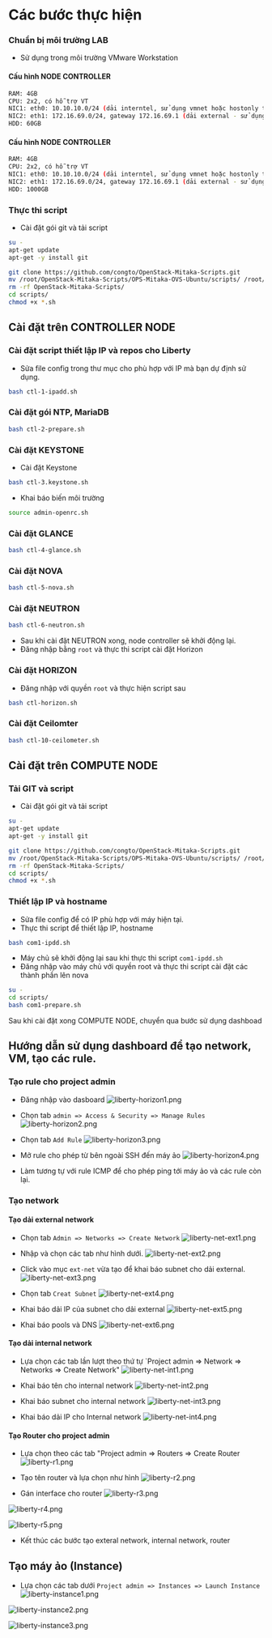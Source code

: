 # Các bước thực hiện

### Chuẩn bị môi trường LAB
- Sử dụng trong môi trường VMware Workstation

#### Cấu hình NODE CONTROLLER
```sh
RAM: 4GB
CPU: 2x2, có hỗ trợ VT
NIC1: eth0: 10.10.10.0/24 (dải interntel, sử dụng vmnet hoặc hostonly trong VMware Workstation)
NIC2: eth1: 172.16.69.0/24, gateway 172.16.69.1 (dải external - sử dụng chế độ NAT hoặc Bridge VMware Workstation)
HDD: 60GB
```


#### Cấu hình NODE CONTROLLER
```sh
RAM: 4GB
CPU: 2x2, có hỗ trợ VT
NIC1: eth0: 10.10.10.0/24 (dải interntel, sử dụng vmnet hoặc hostonly trong VMware Workstation)
NIC2: eth1: 172.16.69.0/24, gateway 172.16.69.1 (dải external - sử dụng chế độ NAT hoặc Bridge VMware Workstation  )
HDD: 1000GB
```

### Thực thi script
- Cài đặt gói git và tải script 
```sh
su -
apt-get update
apt-get -y install git 

git clone https://github.com/congto/OpenStack-Mitaka-Scripts.git
mv /root/OpenStack-Mitaka-Scripts/OPS-Mitaka-OVS-Ubuntu/scripts/ /root/
rm -rf OpenStack-Mitaka-Scripts/
cd scripts/
chmod +x *.sh

```

## Cài đặt trên CONTROLLER NODE
### Cài đặt script thiết lập IP và repos cho Liberty
- Sửa file config trong thư mục cho phù hợp với IP mà bạn dự định sử dụng.
 
```sh
bash ctl-1-ipadd.sh
```

### Cài đặt gói NTP, MariaDB
```sh
bash ctl-2-prepare.sh
```

### Cài đặt KEYSTONE
- Cài đặt Keystone
```sh
bash ctl-3.keystone.sh
```

- Khai báo biến môi trường
```sh
source admin-openrc.sh
```

### Cài đặt GLANCE
```sh
bash ctl-4-glance.sh
```

### Cài đặt NOVA
```sh
bash ctl-5-nova.sh
```

### Cài đặt NEUTRON
```sh
bash ctl-6-neutron.sh
```
- Sau khi cài đặt NEUTRON xong, node controller sẽ khởi động lại.
- Đăng nhập bằng `root` và thực thi script cài đặt Horizon

### Cài đặt HORIZON
- Đăng nhập với quyền `root` và thực hiện script sau
```sh
bash ctl-horizon.sh
```

### Cài đặt Ceilomter
```sh
bash ctl-10-ceilometer.sh
```


## Cài đặt trên COMPUTE NODE
### Tải GIT và script
- Cài đặt gói git và tải script 
```sh
su -
apt-get update
apt-get -y install git 

git clone https://github.com/congto/OpenStack-Mitaka-Scripts.git
mv /root/OpenStack-Mitaka-Scripts/OPS-Mitaka-OVS-Ubuntu/scripts/ /root/
rm -rf OpenStack-Mitaka-Scripts/
cd scripts/
chmod +x *.sh
```

### Thiết lập IP và hostname
- Sửa file config để có IP phù hợp với máy hiện tại.
- Thực thi script để thiết lập IP, hostname
```sh
bash com1-ipdd.sh
```
- Máy chủ sẽ khởi động lại sau khi thực thi script `com1-ipdd.sh`
- Đăng nhập vào máy chủ với quyền root và thực thi script cài đặt các thành phần lên nova

```sh
su -
cd scripts/
bash com1-prepare.sh
```

Sau khi cài đặt xong COMPUTE NODE, chuyển qua bước sử dụng dashboad


## Hướng dẫn sử dụng dashboard để tạo network, VM, tạo các rule.
### Tạo rule cho project admin
- Đăng nhập vào dasboard
![liberty-horizon1.png](/images/liberty-horizon1.png)

- Chọn tab `admin => Access & Security => Manage Rules`
![liberty-horizon2.png](/images/liberty-horizon2.png)

- Chọn tab `Add Rule`
![liberty-horizon3.png](/images/liberty-horizon3.png)

- Mở rule cho phép từ bên ngoài SSH đến máy ảo
![liberty-horizon4.png](/images/liberty-horizon4.png)
- Làm tương tự với rule ICMP để cho phép ping tới máy ảo và các rule còn lại.

### Tạo network
#### Tạo dải external network
- Chọn tab `Admin => Networks => Create Network`
![liberty-net-ext1.png](/images/liberty-net-ext1.png)

- Nhập và chọn các tab như hình dưới.
![liberty-net-ext2.png](/images/liberty-net-ext2.png)

- Click vào mục `ext-net` vừa tạo để khai báo subnet cho dải external.
![liberty-net-ext3.png](/images/liberty-net-ext3.png)

- Chọn tab `Creat Subnet`
![liberty-net-ext4.png](/images/liberty-net-ext4.png)

- Khai báo dải IP của subnet cho dải external 
![liberty-net-ext5.png](/images/liberty-net-ext5.png)

- Khai báo pools và DNS
![liberty-net-ext6.png](/images/liberty-net-ext6.png)

#### Tạo dải internal network
- Lựa chọn các tab lần lượt theo thứ tự `Project admin => Network => Networks => Create Network"
![liberty-net-int1.png](/images/liberty-net-int1.png)

- Khai báo tên cho internal network
![liberty-net-int2.png](/images/liberty-net-int2.png)

- Khai báo subnet cho internal network
![liberty-net-int3.png](/images/liberty-net-int3.png)

- Khai báo dải IP cho Internal network
![liberty-net-int4.png](/images/liberty-net-int4.png)

#### Tạo Router cho project admin
- Lựa chọn theo các tab "Project admin => Routers => Create Router
![liberty-r1.png](/images/liberty-r1.png)

- Tạo tên router và lựa chọn như hình
![liberty-r2.png](/images/liberty-r2.png)

- Gán interface cho router
![liberty-r3.png](/images/liberty-r3.png)

![liberty-r4.png](/images/liberty-r4.png)

![liberty-r5.png](/images/liberty-r5.png)
- Kết thúc các bước tạo exteral network, internal network, router


## Tạo máy ảo (Instance)
- Lựa chọn các tab dưới `Project admin => Instances => Launch Instance`
![liberty-instance1.png](/images/liberty-instance1.png)

![liberty-instance2.png](/images/liberty-instance2.png)

![liberty-instance3.png](/images/liberty-instance3.png)













